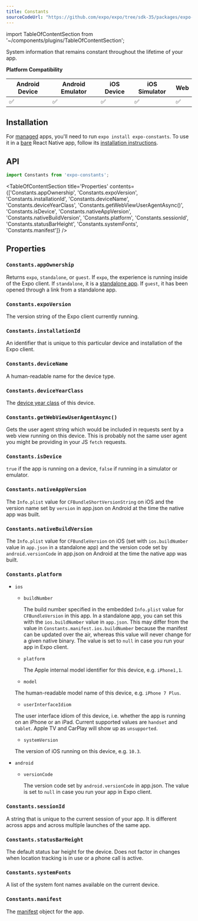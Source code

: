 ```yaml
---
title: Constants
sourceCodeUrl: "https://github.com/expo/expo/tree/sdk-35/packages/expo-constants"
---
```


import TableOfContentSection from '~/components/plugins/TableOfContentSection';

System information that remains constant throughout the lifetime of your app.

**Platform Compatibility**

| Android Device | Android Emulator | iOS Device | iOS Simulator |  Web  |
| ------ | ---------- | ------ | ------ | ------ |
| ✅     |  ✅     | ✅     | ✅     | ✅    |

## Installation

For [managed](../../introduction/managed-vs-bare/#managed-workflow) apps, you'll need to run `expo install expo-constants`. To use it in a [bare](../../introduction/managed-vs-bare/#bare-workflow) React Native app, follow its [installation instructions](https://github.com/expo/expo/tree/master/packages/expo-constants).

## API

```js
import Constants from 'expo-constants';
```

<TableOfContentSection title='Properties' contents={['Constants.appOwnership', 'Constants.expoVersion', 'Constants.installationId', 'Constants.deviceName', 'Constants.deviceYearClass', 'Constants.getWebViewUserAgentAsync()', 'Constants.isDevice', 'Constants.nativeAppVersion', 'Constants.nativeBuildVersion', 'Constants.platform', 'Constants.sessionId', 'Constants.statusBarHeight', 'Constants.systemFonts', 'Constants.manifest']} />

## Properties

### `Constants.appOwnership`

Returns `expo`, `standalone`, or `guest`. If `expo`, the experience is running inside of the Expo client. If `standalone`, it is a [standalone app](../../distribution/building-standalone-apps/#building-standalone-apps). If `guest`, it has been opened through a link from a standalone app.

### `Constants.expoVersion`

The version string of the Expo client currently running.

### `Constants.installationId`

An identifier that is unique to this particular device and installation of the Expo client.

### `Constants.deviceName`

A human-readable name for the device type.

### `Constants.deviceYearClass`

The [device year class](https://github.com/facebook/device-year-class) of this device.

### `Constants.getWebViewUserAgentAsync()`

Gets the user agent string which would be included in requests sent by a web view running on this device. This is probably not the same user agent you might be providing in your JS `fetch` requests.

### `Constants.isDevice`

`true` if the app is running on a device, `false` if running in a simulator or emulator.

### `Constants.nativeAppVersion`

The `Info.plist` value for `CFBundleShortVersionString` on iOS and the version name set by `version` in app.json on Android at the time the native app was built.

### `Constants.nativeBuildVersion`

The `Info.plist` value for `CFBundleVersion` on iOS (set with `ios.buildNumber` value in `app.json` in a standalone app) and the version code set by `android.versionCode` in app.json on Android at the time the native app was built.

### `Constants.platform`

- `ios`

  - `buildNumber`

    The build number specified in the embedded `Info.plist` value for `CFBundleVersion` in this app.
    In a standalone app, you can set this with the `ios.buildNumber` value in `app.json`. This
    may differ from the value in `Constants.manifest.ios.buildNumber` because the manifest
    can be updated over the air, whereas this value will never change for a given native binary.
    The value is set to `null` in case you run your app in Expo client.

  - `platform`

    The Apple internal model identifier for this device, e.g. `iPhone1,1`.

  - `model`

  The human-readable model name of this device, e.g. `iPhone 7 Plus`.

  - `userInterfaceIdiom`

  The user interface idiom of this device, i.e. whether the app is running on an iPhone or an iPad. Current supported values are `handset` and `tablet`. Apple TV and CarPlay will show up as `unsupported`.

  - `systemVersion`

  The version of iOS running on this device, e.g. `10.3`.

- `android`

  - `versionCode`

    The version code set by `android.versionCode` in app.json.
    The value is set to `null` in case you run your app in Expo client.

### `Constants.sessionId`

A string that is unique to the current session of your app. It is different across apps and across multiple launches of the same app.

### `Constants.statusBarHeight`

The default status bar height for the device. Does not factor in changes when location tracking is in use or a phone call is active.

### `Constants.systemFonts`

A list of the system font names available on the current device.

### `Constants.manifest`

The [manifest](../../workflow/how-expo-works/#expo-manifest) object for the app.
